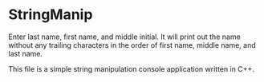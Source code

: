 # StringManip
Enter last name, first name, and middle initial. It will print out the name without any trailing characters in the order of first name, middle name, and last name.

This file is a simple string manipulation console application written in C++.
